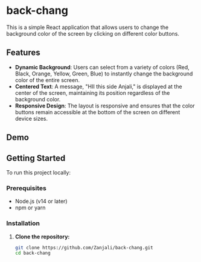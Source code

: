 # back-chang


This is a simple React application that allows users to change the background color of the screen by clicking on different color buttons.

## Features

- **Dynamic Background**: Users can select from a variety of colors (Red, Black, Orange, Yellow, Green, Blue) to instantly change the background color of the entire screen.
- **Centered Text**: A message, "HII this side Anjali," is displayed at the center of the screen, maintaining its position regardless of the background color.
- **Responsive Design**: The layout is responsive and ensures that the color buttons remain accessible at the bottom of the screen on different device sizes.

## Demo



## Getting Started

To run this project locally:

### Prerequisites

- Node.js (v14 or later)
- npm or yarn

### Installation

1. **Clone the repository:**

   ```bash
   git clone https://github.com/Zanjali/back-chang.git
   cd back-chang

